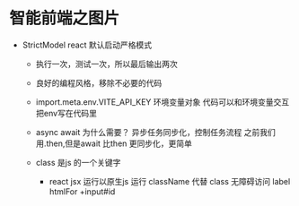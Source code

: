 # 智能前端之图片

- StrictModel react 默认启动严格模式
  - 执行一次，测试一次，所以最后输出两次
  - 良好的编程风格，移除不必要的代码
  - import.meta.env.VITE_API_KEY 环境变量对象
    代码可以和环境变量交互
    把env写在代码里
  - async await
    为什么需要？
    异步任务同步化，控制任务流程
    之前我们用.then,但是await 比then 更同步化，更简单

  - class 是js 的一个关键字
    - react jsx 运行以原生js 运行
    className 代替 class
    无障碍访问 label htmlFor +input#id

